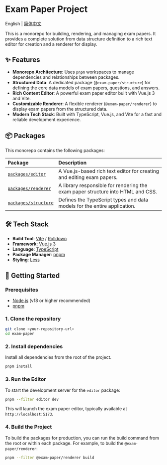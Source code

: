 # Exam Paper Project

English | [简体中文](README_zh-CN.md)

This is a monorepo for building, rendering, and managing exam papers. It provides a complete solution from data structure definition to a rich text editor for creation and a renderer for display.

## ✨ Features

- **Monorepo Architecture**: Uses `pnpm` workspaces to manage dependencies and relationships between packages.
- **Structured Data**: A dedicated package (`@exam-paper/structure`) for defining the core data models of exam papers, questions, and answers.
- **Rich Content Editor**: A powerful exam paper editor built with Vue.js 3 and Vite.
- **Customizable Renderer**: A flexible renderer (`@exam-paper/renderer`) to display exam papers from the structured data.
- **Modern Tech Stack**: Built with TypeScript, Vue.js, and Vite for a fast and reliable development experience.

## 📦 Packages

This monorepo contains the following packages:

| Package | Description |
| :--- | :--- |
| [`packages/editor`](./packages/editor/) | A Vue.js-based rich text editor for creating and editing exam papers. |
| [`packages/renderer`](./packages/renderer/) | A library responsible for rendering the exam paper structure into HTML and CSS. |
| [`packages/structure`](./packages/structure/) | Defines the TypeScript types and data models for the entire application. |

## 🛠️ Tech Stack

- **Build Tool**: [Vite](https://vitejs.dev/) / [Rolldown](https://rolldown.rs/)
- **Framework**: [Vue.js 3](https://vuejs.org/)
- **Language**: [TypeScript](https://www.typescriptlang.org/)
- **Package Manager**: [pnpm](https://pnpm.io/)
- **Styling**: [Less](https://lesscss.org/)

## 🚀 Getting Started

### Prerequisites

- [Node.js](https://nodejs.org/en/) (v18 or higher recommended)
- [pnpm](https://pnpm.io/installation)

### 1. Clone the repository

```bash
git clone <your-repository-url>
cd exam-paper
```

### 2. Install dependencies

Install all dependencies from the root of the project.

```bash
pnpm install
```

### 3. Run the Editor

To start the development server for the `editor` package:

```bash
pnpm --filter editor dev
```

This will launch the exam paper editor, typically available at `http://localhost:5173`.

### 4. Build the Project

To build the packages for production, you can run the build command from the root or within each package. For example, to build the `@exam-paper/renderer`:

```bash
pnpm --filter @exam-paper/renderer build
```
